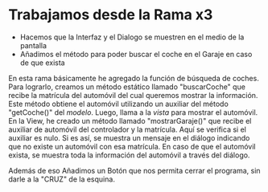 # Trabajamos desde la Rama x3

- Hacemos que la Interfaz y el Dialogo se muestren en el medio de la pantalla
- Añadimos el método para poder buscar el coche en el Garaje en caso de que exista

En esta rama básicamente he agregado la función de búsqueda de coches. Para lograrlo, creamos un método estático llamado "buscarCoche" que recibe la matrícula del automóvil del cual queremos mostrar la información. Este método obtiene el automóvil utilizando un auxiliar del método "getCoche()" del *modelo*. Luego, llama a la *vista* para mostrar el automóvil. En la View, he creado un método llamado "mostrarGaraje()" que recibe el auxiliar de automóvil del controlador y la matrícula. Aquí se verifica si el auxiliar es nulo. Si es así, se muestra un mensaje en el diálogo indicando que no existe un automóvil con esa matrícula. En caso de que el automóvil exista, se muestra toda la información del automóvil a través del diálogo.


Además de eso Añadimos un Botón que nos permita cerrar el programa, sin darle a la "CRUZ" de la esquina.
